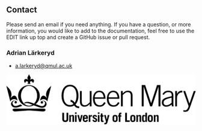 ## Contact
Please send an email if you need anything. If you have a question, or more information, you would like to add to the documentation, feel free to use the EDIT link up top and create a GitHub issue or pull request.

### Adrian Lärkeryd
* [a.larkeryd@qmul.ac.uk](mailto:a.larkeryd@qmul.ac.uk)

![QMUL logo](./img/qmul_logo.png)